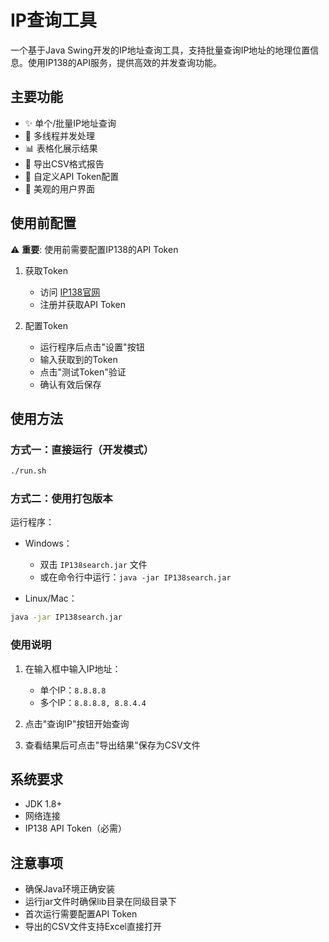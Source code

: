 # IP查询工具

一个基于Java Swing开发的IP地址查询工具，支持批量查询IP地址的地理位置信息。使用IP138的API服务，提供高效的并发查询功能。

## 主要功能

- ✨ 单个/批量IP地址查询
- 🚀 多线程并发处理
- 📊 表格化展示结果
- 💾 导出CSV格式报告
- 🔑 自定义API Token配置
- 🎨 美观的用户界面

## 使用前配置

⚠️ **重要**: 使用前需要配置IP138的API Token

1. 获取Token
   - 访问 [IP138官网](https://www.ip138.com/api/)
   - 注册并获取API Token

2. 配置Token
   - 运行程序后点击"设置"按钮
   - 输入获取到的Token
   - 点击"测试Token"验证
   - 确认有效后保存

## 使用方法

### 方式一：直接运行（开发模式）
```bash
./run.sh
```

### 方式二：使用打包版本

运行程序：
   - Windows：
     - 双击 `IP138search.jar` 文件
     - 或在命令行中运行：`java -jar IP138search.jar`
   
   - Linux/Mac：
```bash
java -jar IP138search.jar
```

### 使用说明
1. 在输入框中输入IP地址：
   - 单个IP：`8.8.8.8`
   - 多个IP：`8.8.8.8, 8.8.4.4`

2. 点击"查询IP"按钮开始查询

3. 查看结果后可点击"导出结果"保存为CSV文件

## 系统要求
- JDK 1.8+
- 网络连接
- IP138 API Token（必需）

## 注意事项
- 确保Java环境正确安装
- 运行jar文件时确保lib目录在同级目录下
- 首次运行需要配置API Token
- 导出的CSV文件支持Excel直接打开
